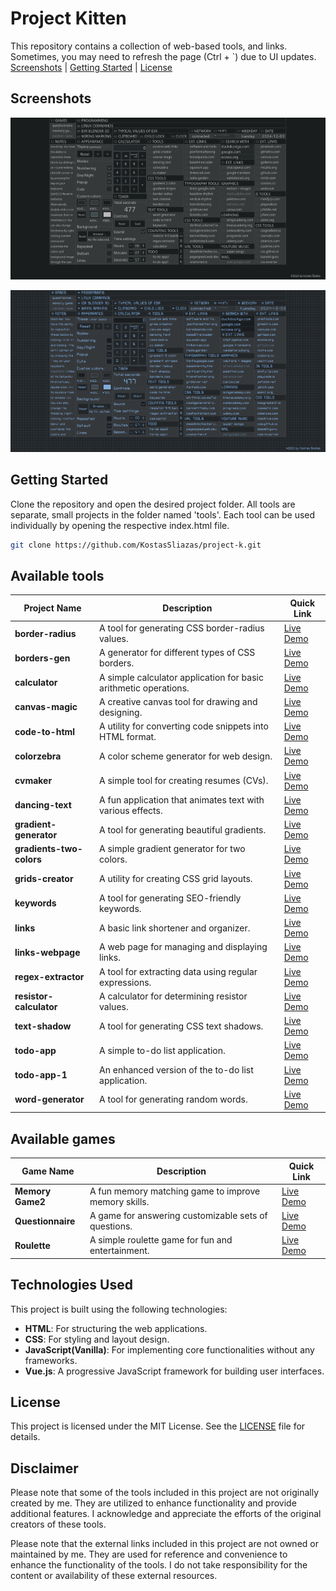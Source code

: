 # Project Kitten
This repository contains a collection of web-based tools, and links. Sometimes, you may need to refresh the page (Ctrl + `) due to UI updates.
[Screenshots](#screenshots) | [Getting Started](#getting-started) | [License](#license)

## Screenshots
![Project K Screenshot](screenshots1.png)

![Project K Screenshot](screenshots.png)

## Getting Started

Clone the repository and open the desired project folder. All tools are separate, small projects in the folder named 'tools'. Each tool can be used individually by opening the respective index.html file.

```bash
git clone https://github.com/KostasSliazas/project-k.git
```
## Available tools

| Project Name             | Description                                               | Quick Link                  |
|--------------------------|-----------------------------------------------------------|-----------------------------|
| **border-radius**        | A tool for generating CSS border-radius values.           | [Live Demo](https://kostassliazas.github.io/project-k/tools/border-radius)         |
| **borders-gen**          | A generator for different types of CSS borders.           | [Live Demo](https://kostassliazas.github.io/project-k/tools/borders-gen)           |
| **calculator**           | A simple calculator application for basic arithmetic operations. | [Live Demo](https://kostassliazas.github.io/project-k/tools/calculator)         |
| **canvas-magic**         | A creative canvas tool for drawing and designing.         | [Live Demo](https://kostassliazas.github.io/project-k/tools/canvas-magic)         |
| **code-to-html**         | A utility for converting code snippets into HTML format.  | [Live Demo](https://kostassliazas.github.io/project-k/tools/code-to-html)         |
| **colorzebra**           | A color scheme generator for web design.                  | [Live Demo](https://kostassliazas.github.io/project-k/tools/colorzebra)           |
| **cvmaker**              | A simple tool for creating resumes (CVs).                 | [Live Demo](https://kostassliazas.github.io/project-k/tools/cvmaker)              |
| **dancing-text**         | A fun application that animates text with various effects.| [Live Demo](https://kostassliazas.github.io/project-k/tools/dancing-text)         |
| **gradient-generator**   | A tool for generating beautiful gradients.                | [Live Demo](https://kostassliazas.github.io/project-k/tools/gradient-generator)   |
| **gradients-two-colors** | A simple gradient generator for two colors.               | [Live Demo](https://kostassliazas.github.io/project-k/tools/gradients-two-colors) |
| **grids-creator**        | A utility for creating CSS grid layouts.                  | [Live Demo](https://kostassliazas.github.io/project-k/tools/grids-creator)        |
| **keywords**             | A tool for generating SEO-friendly keywords.              | [Live Demo](https://kostassliazas.github.io/project-k/tools/keywords)             |
| **links**                | A basic link shortener and organizer.                     | [Live Demo](https://kostassliazas.github.io/project-k/tools/links)                |
| **links-webpage**        | A web page for managing and displaying links.             | [Live Demo](https://kostassliazas.github.io/project-k/tools/links-webpage)        |
| **regex-extractor**      | A tool for extracting data using regular expressions.     | [Live Demo](https://kostassliazas.github.io/project-k/tools/regex-extractor)      |
| **resistor-calculator**  | A calculator for determining resistor values.             | [Live Demo](https://kostassliazas.github.io/project-k/tools/resistor-calculator)  |
| **text-shadow**          | A tool for generating CSS text shadows.                   | [Live Demo](https://kostassliazas.github.io/project-k/tools/text-shadow)          |
| **todo-app**             | A simple to-do list application.                          | [Live Demo](https://kostassliazas.github.io/project-k/tools/todo-app)             |
| **todo-app-1**           | An enhanced version of the to-do list application.        | [Live Demo](https://kostassliazas.github.io/project-k/tools/todo-app-1)           |
| **word-generator**       | A tool for generating random words.                       | [Live Demo](https://kostassliazas.github.io/project-k/tools/word-generator)       |


## Available games
| Game Name                | Description                                               | Quick Link                  |
|--------------------------|-----------------------------------------------------------|-----------------------------|
| **Memory Game2**         | A fun memory matching game to improve memory skills.       | [Live Demo](https://kostassliazas.github.io/project-k/games/memory-game)       |
| **Questionnaire**        | A game for answering customizable sets of questions.       | [Live Demo](https://kostassliazas.github.io/project-k/games/questionnaire)     |
| **Roulette**             | A simple roulette game for fun and entertainment.          | [Live Demo](https://kostassliazas.github.io/project-k/games/roulette)          |

## Technologies Used

This project is built using the following technologies:

- **HTML**: For structuring the web applications.
- **CSS**: For styling and layout design.
- **JavaScript(Vanilla)**: For implementing core functionalities without any frameworks.
- **Vue.js**: A progressive JavaScript framework for building user interfaces.

## License

This project is licensed under the MIT License. See the [LICENSE](LICENSE) file for details.

## Disclaimer

Please note that some of the tools included in this project are not originally created by me. They are utilized to enhance functionality and provide additional features. I acknowledge and appreciate the efforts of the original creators of these tools.

Please note that the external links included in this project are not owned or maintained by me. They are used for reference and convenience to enhance the functionality of the tools. I do not take responsibility for the content or availability of these external resources.
